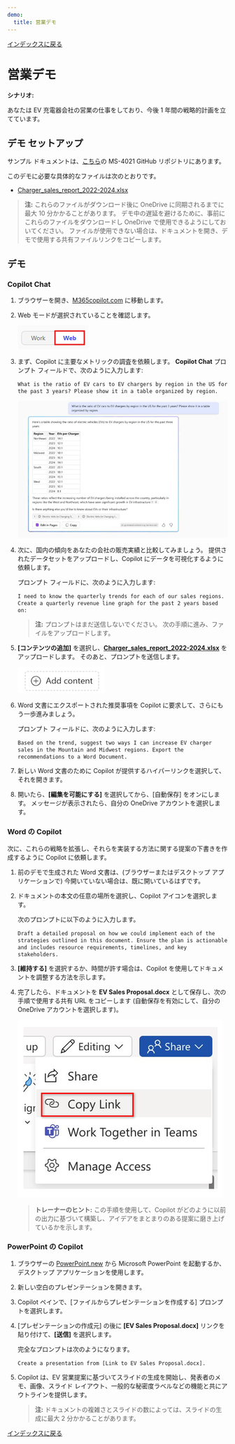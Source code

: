 ```yaml
---
demo:
  title: 営業デモ
---
```


[インデックスに戻る](https://microsoftlearning.github.io/MS-4021-Copilot-Immersion-Experience/)

# 営業デモ

**シナリオ:**  

あなたは EV 充電器会社の営業の仕事をしており、今後 1 年間の戦略的計画を立てています。

## デモ セットアップ

サンプル ドキュメントは、[こちら](https://github.com/MicrosoftLearning/MS-4021-Copilot-Immersion-Experience/tree/master/ResourceFiles)の MS-4021 GitHub リポジトリにあります。

このデモに必要な具体的なファイルは次のとおりです。

- [Charger_sales_report_2022-2024.xlsx](https://github.com/MicrosoftLearning/MS-4021-Copilot-Immersion-Experience/raw/master/ResourceFiles/Charger_sales_report_2022-2024.xlsx)

> **注:** これらのファイルがダウンロード後に OneDrive に同期されるまでに最大 10 分かかることがあります。 デモ中の遅延を避けるために、事前にこれらのファイルをダウンロードし OneDrive で使用できるようにしておいてください。 ファイルが使用できない場合は、ドキュメントを開き、デモで使用する共有ファイルリンクをコピーします。

## デモ

### Copilot Chat

1. ブラウザーを開き、[M365copilot.com](https://m365copilot.com/) に移動します。

1. Web モードが選択されていることを確認します。

    ![[Web モード] タブを示すスクリーンショット。](../Prompts/Media/web-mode.png)

1. まず、Copilot に主要なメトリックの調査を依頼します。 **Copilot Chat** プロンプト フィールドで、次のように入力します:

    ```text
    What is the ratio of EV cars to EV chargers by region in the US for the past 3 years? Please show it in a table organized by region.
    ```

    ![Copilot Chat EV 充電器プロンプトを示すスクリーンショット。](../Demos/Media/copilot-chat-ev-charger-prompt.png)

1. 次に、国内の傾向をあなたの会社の販売実績と比較してみましょう。 提供されたデータセットをアップロードし、Copilot にデータを可視化するように依頼します。

    プロンプト フィールドに、次のように入力します:

    ```text
    I need to know the quarterly trends for each of our sales regions. Create a quarterly revenue line graph for the past 2 years based on:
    ```

    > **注:** プロンプトはまだ送信しないでください。 次の手順に進み、ファイルをアップロードします。

1. **[コンテンツの追加]** を選択し、[**Charger_sales_report_2022-2024.xlsx**](https://github.com/MicrosoftLearning/MS-4021-Copilot-Immersion-Experience/raw/master/Resourcefiles/Charger_sales_report_2022-2024.xlsx) をアップロードします。 そのあと、プロンプトを送信します。

    ![Copilot Chatの [コンテンツの追加]。](../Demos/Media/add-content-copilot-chat.png)

1. Word 文書にエクスポートされた推奨事項を Copilot に要求して、さらにもう一歩進みましょう。

    プロンプト フィールドに、次のように入力します:

    ```text
    Based on the trend, suggest two ways I can increase EV charger sales in the Mountain and Midwest regions. Export the recommendations to a Word Document.
    ```

1. 新しい Word 文書のために Copilot が提供するハイパーリンクを選択して、それを開きます。

1. 開いたら、**[編集を可能にする]** を選択してから、[自動保存] をオンにします。 メッセージが表示されたら、自分の OneDrive アカウントを選択します。


### Word の Copilot

次に、これらの戦略を拡張し、それらを実装する方法に関する提案の下書きを作成するように Copilot に依頼します。

1. 前のデモで生成された Word 文書は、(ブラウザーまたはデスクトップ アプリケーションで) 今開いていない場合は、既に開いているはずです。

1. ドキュメントの本文の任意の場所を選択し、Copilot アイコンを選択します。

    次のプロンプトに以下のように入力します。

    ```text
    Draft a detailed proposal on how we could implement each of the strategies outlined in this document. Ensure the plan is actionable and includes resource requirements, timelines, and key stakeholders.
    ```

1. **[維持する]** を選択するか、時間が許す場合は、Copilot を使用してドキュメントを調整する方法を示します。

1. 完了したら、ドキュメントを **EV Sales Proposal.docx** として保存し、次の手順で使用する共有 URL をコピーします (自動保存を有効にして、自分の OneDrive アカウントを選択します)。

    ![リンクを共有します。](../Demos/Media/share-menu-with-copy-link-9fd1c60a.png)

    > **トレーナーのヒント:** この手順を使用して、Copilot がどのように以前の出力に基づいて構築し、アイデアをまとまりのある提案に磨き上げているかを示します。

### PowerPoint の Copilot

1. ブラウザーの [PowerPoint.new](https://PowerPoint.new) から Microsoft PowerPoint を起動するか、デスクトップ アプリケーションを使用します。

1. 新しい空白のプレゼンテーションを開きます。

1. Copilot ペインで、[ファイルからプレゼンテーションを作成する] プロンプトを選択します。

1. [プレゼンテーションの作成元] の後に **[EV Sales Proposal.docx]** リンクを貼り付けて、**[送信]** を選択します。

    完全なプロンプトは次のようになります。

    ```text
    Create a presentation from [Link to EV Sales Proposal.docx].
    ```

1. Copilot は、EV 営業提案に基づいてスライドの生成を開始し、発表者のメモ、画像、スライド レイアウト、一般的な秘密度ラベルなどの機能と共にアウトラインを提供します。

    > **注:** ドキュメントの複雑さとスライドの数によっては、スライドの生成に最大 2 分かかることがあります。

[インデックスに戻る](https://microsoftlearning.github.io/MS-4021-Copilot-Immersion-Experience/)
